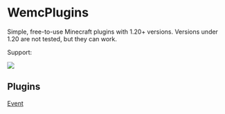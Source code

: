 # WemcPlugins

Simple, free-to-use Minecraft plugins with 1.20+ versions. Versions under 1.20 are not tested, but they can work.

Support:

![](https://dcbadge.limes.pink/api/server/https://discord.gg/VFm85ypmHh)

## Plugins
[Event](https://github.com/wejkeyy/wemcEvent)
